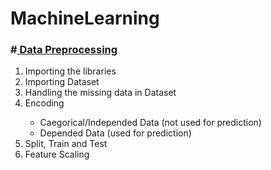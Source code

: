 # MachineLearning

<h3>#<a href="https://github.com/ayushved78/MachineLearning/tree/master/Data%20Preprocessing"> Data Preprocessing </a></h3>
<ol>
  <li> Importing the libraries </li>
  <li>Importing Dataset</li>
  <li>Handling the missing data in Dataset</li>
  <li>Encoding</li>
    <ul>
      <li> Caegorical/Independed Data (not used for prediction) </li>
      <li> Depended Data (used for prediction) </li>
    </ul>
  <li>Split, Train and Test </li>
  <li>Feature Scaling</li>
</ol>
